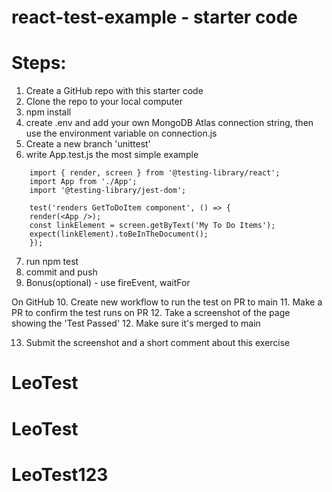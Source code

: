 # react-test-example - starter code 

# Steps:
1. Create a GitHub repo with this starter code
2. Clone the repo to your local computer
3. npm install
4. create .env and add your own MongoDB Atlas connection string, then use the environment variable on connection.js
5. Create a new branch 'unittest'
6. write App.test.js
the most simple example
```
    import { render, screen } from '@testing-library/react';
    import App from './App';
    import '@testing-library/jest-dom';
    
    test('renders GetToDoItem component', () => {
	render(<App />);
	const linkElement = screen.getByText('My To Do Items');
	expect(linkElement).toBeInTheDocument();
    });
 ```
7. run npm test
8. commit and push
9. Bonus(optional) - use fireEvent, waitFor 

On GitHub
10. Create new workflow to run the test on PR to main
11. Make a PR to confirm the test runs on PR
12. Take a screenshot of the page showing the 'Test Passed'
12. Make sure it's merged to main

13. Submit the screenshot and a short comment about this exercise
# LeoTest
# LeoTest
# LeoTest123
